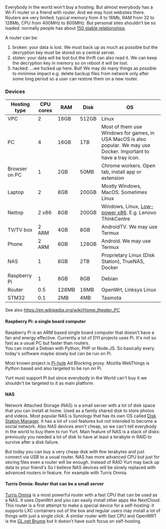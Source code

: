 Everybody in the world won't buy a hosting. But almost everybody has a Wi-Fi router or a friend with router. And we may host websites there.
Routers are very limited: typical memory from 4 to 16Mb, RAM from 32 to 128Mb, CPU from 400MHz to 800MHz.
But personal sites shouldn't be so loaded: normally people has about [150 stable relationships](https://en.wikipedia.org/wiki/Dunbar%27s_number).

A router can be:
1. broken: your data is lost. We must back up as much as possible but the decryption key must be stored on a central server.
2. stolen: your data will be lost but the thrift can also read it. We can keep the decryption key in memory so on reboot it will be lost.
3. hacked: ...we fucked up here. But! We may do many things as possible to minimise impact e.g. delete backup files from network only after some long period so a user can restore them on a new router.

### Devices

Hosting type  | CPU cores | RAM   | Disk  |  OS
--------------|-----------|-------|-------|-----
VPC           | 2         | 16GB  | 512GB | Linux
PC            | 4         | 16GB  | 1TB   | Most of them use Windows for games, in USA MacOS is also popular. We may use Docker. Important to have a tray icon.
Browser on PC | 1         | 2GB   | 50MB  | Chrome workers. Open tab, install app or extension
Laptop        | 2         | 8GB   | 200GB | Mostly Windows, MacOS. Sometimes Linux
Nettop        | 2 x86     | 8GB   | 200GB | Windows, Linux, [Low-power x86](https://sequentialread.com/i-was-wrong-about-arm-sbcs/). E.g. Lenovo ThinkCentre
TV/TV box     | 2 ARM     | 4GB   | 8GB   | AndroidTV. We may use Termux
Phone         | 2 ARM     | 8GB   | 128GB | Android. We may use Termux
NAS           | 1         | 8GB   | 2TB   | Proprietary Linux (Disk Station), TrueNAS, Docker
Raspberry Pi  | 1         | 8GB   | 8GB   | Debian
Router        | 0.5       | 128MB | 16MB  | OpenWrt, Linksys Linux
STM32         | 0.1       | 2MB   | 4MB   | Tasmota

See also https://en.wikipedia.org/wiki/Home_theater_PC


#### Raspberry Pi: a single board computer
Raspberry Pi is an ARM based single board computer that doesn't have a fan and energy effective.
Currently a lot of DYI projects uses Pi. It's not so fast as a usual PC but faster than routers.  
You can install a Debian with Python, PHP or Node.JS. So basically every today's software maybe slowly but can be run on Pi.

Most known project is [Pi-hole](https://pi-hole.net/) Ad Blocking proxy.
Mozilla WebThings is Python based and also targeted to be run on Pi.

Yurt must support Pi but since everybody in the World can't buy it we shouldn't be targeted to it as main platform.

#### NAS
Network Attached Storage (NAS) is a small server with a lot of disk space that you can install at home.
Used as a family shared disk to store photos and videos.
Most popular NAS is Synology that has its own OS called [Disk Station Manager](https://www.synology.com/dsm).
It has a lot of cool features but not intended to become a social network.
Also NAS devices aren't cheap, so we can't tell everybody in the world to buy them to run Yurt.
Main feature of NAS is a stack of disks: previously you needed a lot of disk to have at least a terabyte in RAID to survive after a disk failure.

But today you can buy a very cheap disk with few terabytes and just connect via USB to a usual router.
NAS has more advanced CPU but just for storing files even a router will be enough.
Instead of RAID Yurt may back up data to your friend's
So I believe NAS devices will be slowly replaced with advanced routers in feature.
For example with Turris Omnia.

#### Turris Omnia: Router that can be a small server
[Turris Omnia](https://www.turris.com/en/omnia/overview/) is a most powerful router with a fast CPU that can be used as a NAS.
It uses OpenWrt and you can easily install other apps like NextCloud.
This router is a first attempt to make a special device for a self-hosting: it supports LXC containers out of the box and regular users may install a lot of things with just a single click.
A similar router with fast CPU and OpenWRT is the [GL.net Brume](https://www.gl-inet.com/products/gl-mv1000/) but it doesn't have such focus on self-hosting.
